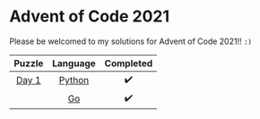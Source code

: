 # Advent of Code 2021 

Please be welcomed to my solutions for Advent of Code 2021!! `:)`

| Puzzle | Language |     Completed    |
|:------:|:--------:|:----------------:|
| [Day 1](./day_1)  |  [Python](./day_1/day_1.py)  |:heavy_check_mark:|
|        |    [Go](./day_1/day_1.go)    |:heavy_check_mark:|
